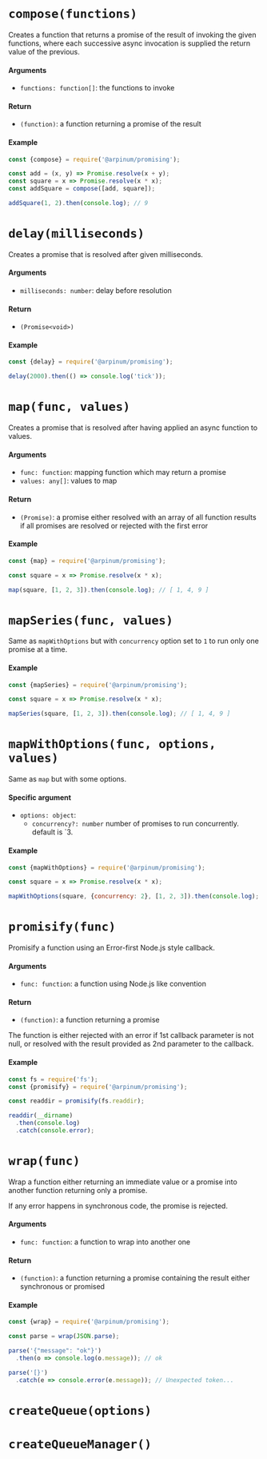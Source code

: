 # `compose(functions)`

Creates a function that returns a promise of the result of invoking the given functions, where each successive async invocation is supplied the return value of the previous.

#### Arguments

* `functions: function[]`: the functions to invoke

#### Return

* `(function)`:  a function returning a promise of the result

#### Example

```javascript
const {compose} = require('@arpinum/promising');

const add = (x, y) => Promise.resolve(x + y);
const square = x => Promise.resolve(x * x);
const addSquare = compose([add, square]);

addSquare(1, 2).then(console.log); // 9
```

# `delay(milliseconds)`

Creates a promise that is resolved after given milliseconds.

#### Arguments

* `milliseconds: number`: delay before resolution

#### Return

* `(Promise<void>)`

#### Example

```javascript
const {delay} = require('@arpinum/promising');

delay(2000).then(() => console.log('tick'));
```

# `map(func, values)`

Creates a promise that is resolved after having applied an async function to values.

#### Arguments

* `func: function`: mapping function which may return a promise
* `values: any[]`: values to map

#### Return

* `(Promise)`: a promise either resolved with an array of all function results if all promises are resolved or rejected with the first error

#### Example

```javascript
const {map} = require('@arpinum/promising');

const square = x => Promise.resolve(x * x);

map(square, [1, 2, 3]).then(console.log); // [ 1, 4, 9 ]
```

# `mapSeries(func, values)`

Same as `mapWithOptions` but with `concurrency` option set to `1` to run only one promise at a time.

#### Example

```javascript
const {mapSeries} = require('@arpinum/promising');

const square = x => Promise.resolve(x * x);

mapSeries(square, [1, 2, 3]).then(console.log); // [ 1, 4, 9 ]
```

# `mapWithOptions(func, options, values)`

Same as `map` but with some options.

#### Specific argument

* `options: object`:
  * `concurrency?: number` number of promises to run concurrently. default is `3.

#### Example

```javascript
const {mapWithOptions} = require('@arpinum/promising');

const square = x => Promise.resolve(x * x);

mapWithOptions(square, {concurrency: 2}, [1, 2, 3]).then(console.log); // [ 1, 4, 9 ]
```

# `promisify(func)`

Promisify a function using an Error-first Node.js style callback.

#### Arguments

* `func: function`: a function using Node.js like convention

#### Return

* `(function)`: a function returning a promise

The function is either rejected with an error if 1st callback parameter is not null, or resolved with the result provided as 2nd parameter to the callback.  

#### Example

```javascript
const fs = require('fs');
const {promisify} = require('@arpinum/promising');

const readdir = promisify(fs.readdir);

readdir(__dirname)
  .then(console.log)
  .catch(console.error);
```

# `wrap(func)`

Wrap a function either returning an immediate value or a promise into another function returning only a promise.

If any error happens in synchronous code, the promise is rejected.

#### Arguments

* `func: function`: a function to wrap into another one

#### Return

* `(function)`: a function returning a promise containing the result either synchronous or promised

#### Example

```javascript
const {wrap} = require('@arpinum/promising');

const parse = wrap(JSON.parse);

parse('{"message": "ok"}')
  .then(o => console.log(o.message)); // ok

parse('[}')
  .catch(e => console.error(e.message)); // Unexpected token...
```

# `createQueue(options)`

#  `createQueueManager()`


